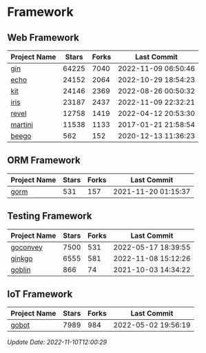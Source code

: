 # Framework

## Web Framework
| Project Name | Stars | Forks | Last Commit |
| ------------ | ----- | ----- | ----------- |
| [gin](https://github.com/gin-gonic/gin) | 64225 | 7040 | 2022-11-09 06:50:46 |
| [echo](https://github.com/labstack/echo) | 24152 | 2064 | 2022-10-29 18:54:23 |
| [kit](https://github.com/go-kit/kit) | 24146 | 2369 | 2022-08-26 00:50:32 |
| [iris](https://github.com/kataras/iris) | 23187 | 2437 | 2022-11-09 22:32:21 |
| [revel](https://github.com/revel/revel) | 12758 | 1419 | 2022-04-12 20:53:30 |
| [martini](https://github.com/go-martini/martini) | 11538 | 1133 | 2017-01-21 21:58:54 |
| [beego](https://github.com/astaxie/beego) | 562 | 152 | 2020-12-13 11:36:23 |

## ORM Framework
| Project Name | Stars | Forks | Last Commit |
| ------------ | ----- | ----- | ----------- |
| [gorm](https://github.com/jinzhu/gorm) | 531 | 157 | 2021-11-20 01:15:37 |

## Testing Framework
| Project Name | Stars | Forks | Last Commit |
| ------------ | ----- | ----- | ----------- |
| [goconvey](https://github.com/smartystreets/goconvey) | 7500 | 531 | 2022-05-17 18:39:55 |
| [ginkgo](https://github.com/onsi/ginkgo) | 6555 | 581 | 2022-11-08 15:12:26 |
| [goblin](https://github.com/franela/goblin) | 866 | 74 | 2021-10-03 14:34:22 |

## IoT Framework
| Project Name | Stars | Forks | Last Commit |
| ------------ | ----- | ----- | ----------- |
| [gobot](https://github.com/hybridgroup/gobot) | 7989 | 984 | 2022-05-02 19:56:19 |

*Update Date: 2022-11-10T12:00:29*